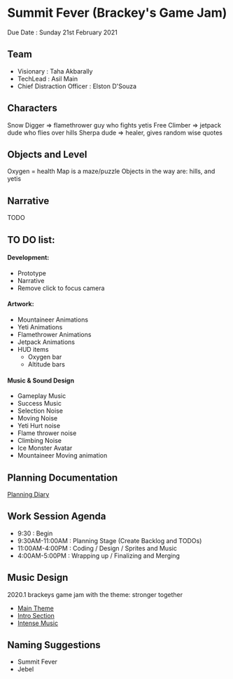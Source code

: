 # Summit Fever (Brackey's Game Jam)

Due Date : Sunday 21st February 2021 

## Team 

- Visionary : Taha Akbarally 
- TechLead : Asil Main
- Chief Distraction Officer : Elston D'Souza 


## Characters 

Snow Digger => flamethrower guy who fights yetis
Free Climber => jetpack dude who flies over hills
Sherpa dude => healer, gives random wise quotes

## Objects and Level

Oxygen = health
Map is a maze/puzzle
Objects in the way are: hills, and yetis



## Narrative 
TODO 


## TO DO list:

#### Development:
  - Prototype
  - Narrative 
  - Remove click to focus camera

#### Artwork:
  - Mountaineer Animations
  - Yeti Animations
  - Flamethrower Animations
  - Jetpack Animations
  - HUD items
    - Oxygen bar
    - Altitude bars

#### Music & Sound Design 
  - Gameplay Music 
  - Success Music 
  - Selection Noise
  - Moving Noise
  - Yeti Hurt noise
  - Flame thrower noise
  - Climbing Noise
  - Ice Monster Avatar
  - Mountaineer Moving animation


## Planning Documentation 

[Planning Diary](https://docs.google.com/document/d/1Rul964JcD5PXOVg_tMJk7egVrXoUBqF_Sp8ApOv-ELU/edit?usp=sharing)

## Work Session Agenda 

- 9:30 : Begin 
- 9:30AM-11:00AM : Planning Stage (Create Backlog and TODOs) 
- 11:00AM-4:00PM : Coding / Design / Sprites and Music  
- 4:00AM-5:00PM : Wrapping up / Finalizing and Merging 

## Music Design 
  
 2020.1 brackeys game jam with the theme: stronger together

- [Main Theme](https://open.spotify.com/track/2gsXmYX7AVEPZHiClEsaQw?si=uVdkl8T7RR6vaPo5QehW6A)
- [Intro Section](https://open.spotify.com/track/2Vy3oYEpGJfy5WppbAPHgH?si=Zl__f0X7RYyd-zvrsPZFJg)
- [Intense Music](https://www.youtube.com/watch?v=5At9WgxCJJg)




## Naming Suggestions 
 - Summit Fever
 - Jebel

